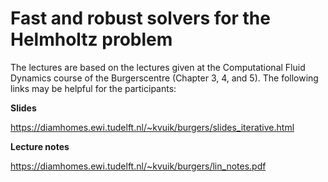 # Fast and robust solvers for the Helmholtz problem

The lectures are based on the lectures given at the Computational Fluid Dynamics course of the Burgerscentre (Chapter 3, 4, and 5). The following links may be helpful for the participants:

__Slides__

https://diamhomes.ewi.tudelft.nl/~kvuik/burgers/slides_iterative.html


__Lecture notes__

https://diamhomes.ewi.tudelft.nl/~kvuik/burgers/lin_notes.pdf
